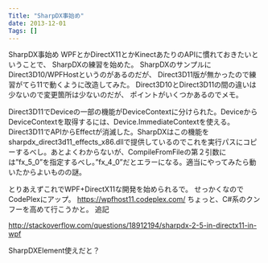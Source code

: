```yaml
---
Title: "SharpDX事始め"
date: 2013-12-01
Tags: []
---
```


SharpDX事始め
WPFとかDirectX11とかKinectあたりのAPIに慣れておきたいということで、
SharpDXの練習を始めた。
SharpDXのサンプルにDirect3D10/WPFHostというのがあるのだが、
Direct3D11版が無かったので練習がてら11で動くように改造してみた。
Direct3D10とDirect3D11の間の違いは少ないので変更箇所は少ないのだが、
ポイントがいくつかあるのでメモ。

Direct3D11でDeviceの一部の機能がDeviceContextに分けられた。DeviceからDeviceContextを取得するには、Device.ImmediateContextを使える。
Direct3D11でAPIからEffectが消滅した。SharpDXはこの機能をsharpdx_direct3d11_effects_x86.dllで提供しているのでこれを実行パスにコピーするべし。あとよくわからないが、CompileFromFileの第２引数には”fx_5_0”を指定するべし。”fx_4_0”だとエラーになる。適当にやってみたら動いたからよいものの謎。

とりあえずこれでWPF+DirectX11な開発を始められるで。
せっかくなので CodePlexにアップ。 https://wpfhost11.codeplex.com/
ちょっと、C#系のクンフーを高めて行こうかと。
追記

http://stackoverflow.com/questions/18912194/sharpdx-2-5-in-directx11-in-wpf

SharpDXElement使えだと？
